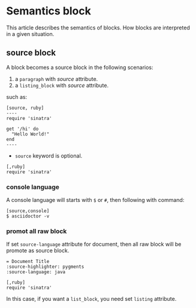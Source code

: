 # Semantics block

This article describes the semantics of blocks. How blocks are interpreted in a given situation.

## source block

A block becomes a source block in the following scenarios:

1. a `paragraph` with _source_ attribute.
2. a `listing_block` with _source_ attribute.

such as:

```adoc
[source, ruby]
----
require 'sinatra'

get '/hi' do
  "Hello World!"
end
----
```

- `source` keyword is optional.

```adoc
[,ruby]
require 'sinatra'
```

### console language

A console language will starts with `$` or `#`, then following with command:

```adoc
[source,console]
$ asciidoctor -v
```

### promot all raw block

If set `source-language` attribute for document, then all raw block will be promote as source block.

```adoc
= Document Title
:source-highlighter: pygments
:source-language: java

[,ruby]
require 'sinatra'
```

In this case, if you want a `list_block`, you need set `listing` attribute.
